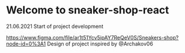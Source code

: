 # Welcome to sneaker-shop-react

21.06.2021 Start of project development

https://www.figma.com/file/ar1t51Ycv5ipAY7ReQeV0S/Sneakers-shop?node-id=0%3A1
Design of project inspired by @Archakov06
